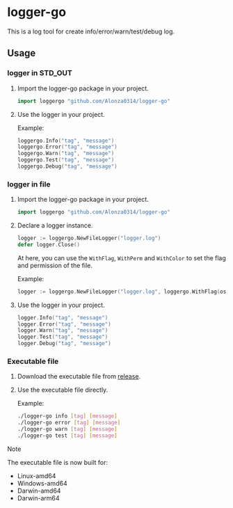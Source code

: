 # logger-go

This is a log tool for create info/error/warn/test/debug log.

## Usage

### logger in STD_OUT

1. Import the logger-go package in your project.

    ```go
    import loggergo "github.com/Alonza0314/logger-go"
    ```

2. Use the logger in your project.

    Example:

    ```go
    loggergo.Info("tag", "message")
    loggergo.Error("tag", "message")
    loggergo.Warn("tag", "message")
    loggergo.Test("tag", "message")
    loggergo.Debug("tag", "message")
    ```

### logger in file

1. Import the logger-go package in your project.

    ```go
    import loggergo "github.com/Alonza0314/logger-go"
    ```

2. Declare a logger instance.

    ```go
    logger := loggergo.NewFileLogger("logger.log")
    defer logger.Close()
    ```

    At here, you can use the `WithFlag`, `WithPerm` and `WithColor` to set the flag and permission of the file.

    Example:

    ```go
    logger := loggergo.NewFileLogger("logger.log", loggergo.WithFlag(os.O_APPEND|os.O_CREATE|os.O_WRONLY), loggergo.WithPerm(os.FileMode(0644)), loggergo.WithColor(true))
    ```

3. Use the logger in your project.

    ```go
    logger.Info("tag", "message")
    logger.Error("tag", "message")
    logger.Warn("tag", "message")
    logger.Test("tag", "message")
    logger.Debug("tag", "message")
    ```

### Executable file

1. Download the executable file from [release](https://github.com/Alonza0314/logger-go/releases).

2. Use the executable file directly.

    Example:

    ```bash
    ./logger-go info [tag] [message]
    ./logger-go error [tag] [message]
    ./logger-go warn [tag] [message]
    ./logger-go test [tag] [message]
    ```

> [!NOTE]
> The executable file is now built for:
> - Linux-amd64
> - Windows-amd64
> - Darwin-amd64
> - Darwin-arm64
